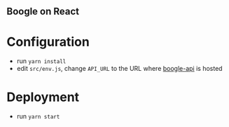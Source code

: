 
## Boogle on React 
# Configuration
* run `yarn install`
* edit  `src/env.js`, change `API_URL` to the URL where [boogle-api](https://github.com/lijnam/boogle-api/) is hosted

# Deployment
* run `yarn start`
